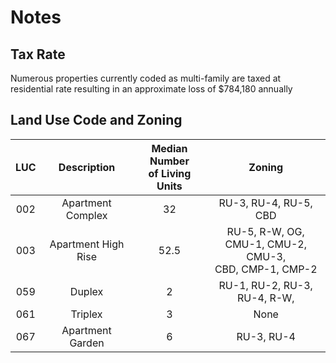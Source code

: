 Notes
==============================

Tax Rate
-------------------------------
Numerous properties currently coded as multi-family are taxed at residential rate resulting in an approximate loss of $784,180 annually

Land Use Code and Zoning
-------------------------------

|LUC|Description|Median Number<br>of Living Units| Zoning |
| :----------: | :-------------------: | :-------------------: | :-------:|
|   002  | Apartment Complex     | 32    | RU-3, RU-4, RU-5, CBD |
|   003  | Apartment High Rise   | 52.5  | RU-5, R-W, OG,<br>CMU-1, CMU-2, CMU-3,<br>CBD, CMP-1, CMP-2 |
|   059  | Duplex                | 2     | RU-1, RU-2, RU-3, RU-4, R-W,  |
|   061  | Triplex               | 3     | None |
|   067  | Apartment Garden      | 6     | RU-3, RU-4 |

